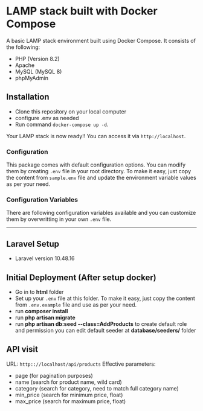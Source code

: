 # LAMP stack built with Docker Compose
A basic LAMP stack environment built using Docker Compose. It consists of the following:

- PHP (Version 8.2)
- Apache
- MySQL (MySQL 8)
- phpMyAdmin

## Installation

- Clone this repository on your local computer
- configure .env as needed
- Run command `docker-compose up -d`.

Your LAMP stack is now ready!! You can access it via `http://localhost`.

### Configuration

This package comes with default configuration options. You can modify them by creating `.env` file in your root directory.
To make it easy, just copy the content from `sample.env` file and update the environment variable values as per your need.

### Configuration Variables

There are following configuration variables available and you can customize them by overwritting in your own `.env` file.

---

## Laravel Setup
- Laravel version 10.48.16

## Initial Deployment (After setup docker)
- Go in to **html** folder
- Set up your `.env` file at this folder. To make it easy, just copy the content from `.env.example` file and use as per your need.
- run **composer install** 
- run **php artisan migrate**
- run **php artisan db:seed --class=AddProducts** to create default role and permission
you can edit default seeder at **database/seeders/** folder

## API visit
URL: `http:://localhost/api/products`
Effective parameters:
- page (for pagination purposes)
- name (search for product name, wild card)
- category (search for category, need to match full category name)
- min_price (search for minimum price, float)
- max_price (search for maximum price, float)